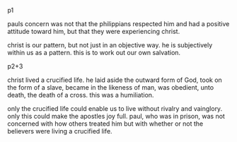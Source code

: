 p1

pauls concern was not that the philippians respected him and had a positive
attitude toward him, but that they were experiencing christ.

christ is our pattern, but not just in an objective way. he is subjectively within
us as a pattern. this is to work out our own salvation.

p2+3

christ lived a crucified life. he laid aside the outward form of God, took on the form of a slave, became in the likeness of man, was obedient, unto death, the death of a cross. this was a humiliation.

only the crucified life could enable us to live without rivalry and vainglory. only this could make the apostles joy full. paul, who was in prison, was not concerned with how others treated him but with whether or not the believers were living a crucified life.

